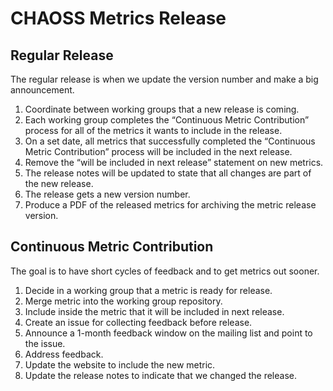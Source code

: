 # CHAOSS Metrics Release

## Regular Release

The regular release is when we update the version number and make a big announcement.

1. Coordinate between working groups that a new release is coming.
2. Each working group completes the “Continuous Metric Contribution” process for all of the metrics it wants to include in the release.
3. On a set date, all metrics that successfully completed the “Continuous Metric Contribution” process will be included in the next release.
4. Remove the “will be included in next release” statement on new metrics.
5. The release notes will be updated to state that all changes are part of the new release.
6. The release gets a new version number.
7. Produce a PDF of the released metrics for archiving the metric release version.

## Continuous Metric Contribution

The goal is to have short cycles of feedback and to get metrics out sooner.

1. Decide in a working group that a metric is ready for release.
2. Merge metric into the working group repository.
3. Include inside the metric that it will be included in next release.
4. Create an issue for collecting feedback before release.
5. Announce a 1-month feedback window on the mailing list and point to the issue.
6. Address feedback.
7. Update the website to include the new metric.
8. Update the release notes to indicate that we changed the release.
